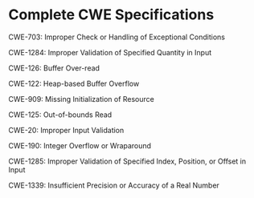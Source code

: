 

# Complete CWE Specifications

CWE-703: Improper Check or Handling of Exceptional Conditions

CWE-1284: Improper Validation of Specified Quantity in Input

CWE-126: Buffer Over-read

CWE-122: Heap-based Buffer Overflow

CWE-909: Missing Initialization of Resource

CWE-125: Out-of-bounds Read

CWE-20: Improper Input Validation

CWE-190: Integer Overflow or Wraparound

CWE-1285: Improper Validation of Specified Index, Position, or Offset in Input

CWE-1339: Insufficient Precision or Accuracy of a Real Number